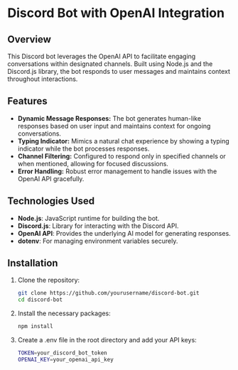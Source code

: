 # Discord Bot with OpenAI Integration

## Overview

This Discord bot leverages the OpenAI API to facilitate engaging conversations within designated channels. Built using Node.js and the Discord.js library, the bot responds to user messages and maintains context throughout interactions.

## Features

- **Dynamic Message Responses:** The bot generates human-like responses based on user input and maintains context for ongoing conversations.
- **Typing Indicator:** Mimics a natural chat experience by showing a typing indicator while the bot processes responses.
- **Channel Filtering:** Configured to respond only in specified channels or when mentioned, allowing for focused discussions.
- **Error Handling:** Robust error management to handle issues with the OpenAI API gracefully.

## Technologies Used

- **Node.js**: JavaScript runtime for building the bot.
- **Discord.js**: Library for interacting with the Discord API.
- **OpenAI API**: Provides the underlying AI model for generating responses.
- **dotenv**: For managing environment variables securely.

## Installation

1. Clone the repository:
   ```bash
   git clone https://github.com/yourusername/discord-bot.git
   cd discord-bot

2. Install the necessary packages:
   ```bash
   npm install
4. Create a .env file in the root directory and add your API keys:
   ```bash
   TOKEN=your_discord_bot_token
   OPENAI_KEY=your_openai_api_key
